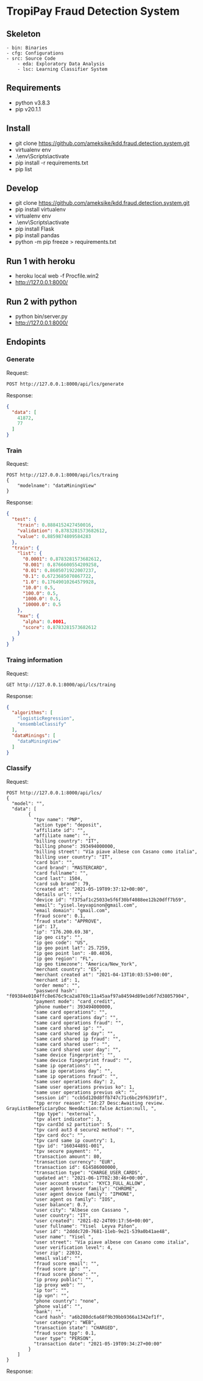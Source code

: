 # TropiPay Fraud Detection System 

## Skeleton 

```plain
- bin: Binaries
- cfg: Configurations
- src: Source Code
    - eda: Exploratory Data Analysis
    - lsc: Learning Classifier System
```

## Requirements 
- python v3.8.3
- pip v20.1.1

## Install
- git clone https://github.com/ameksike/kdd.fraud.detection.system.git
- virtualenv env
- .\env\Scripts\activate
- pip install -r requirements.txt
- pip list

## Develop
- git clone https://github.com/ameksike/kdd.fraud.detection.system.git
- pip install virtualenv
- virtualenv env
- .\env\Scripts\activate
- pip install Flask
- pip install pandas
- python -m pip freeze > requirements.txt

## Run 1 with heroku
- heroku local web -f Procfile.win2
- http://127.0.0.1:8000/

## Run 2 with python
- python bin/server.py 
- http://127.0.0.1:8000/


## Endopints

### Generate 
Request:
```
POST http://127.0.0.1:8000/api/lcs/generate
```
Response:
```json
{
  "data": [
    41872,
    77
  ]
}
```

### Train
Request:
```
POST http://127.0.0.1:8000/api/lcs/traing
{
    "modelname": "dataMiningView"
}
```
Response:
```json
{
  "test": {
    "train": 0.8884152427450016,
    "validation": 0.8783281573682612,
    "value": 0.8859874809584283
  },
  "train": {
    "list": {
      "0.0001": 0.8783281573682612,
      "0.001": 0.8766600554209258,
      "0.01": 0.8605071922007237,
      "0.1": 0.6723685070867722,
      "1.0": 0.17649010264579928,
      "10.0": 0.5,
      "100.0": 0.5,
      "1000.0": 0.5,
      "10000.0": 0.5
    },
    "max": {
      "alpha": 0.0001,
      "score": 0.8783281573682612
    }
  }
}
```

### Traing information
Request:
```
GET http://127.0.0.1:8000/api/lcs/traing
```
Response:
```json
{
  "algorithms": [
    "logisticRegression", 
    "ensembleClassify"
  ], 
  "dataMinings": [
    "dataMiningView"
  ]
}
```

### Classify
Request:
```
POST http://127.0.0.1:8000/api/lcs/
{
  "model": "",
  "data": [
        {
          "tpv name": "PNP",
          "action type": "deposit",
          "affiliate id": "",
          "affiliate name": "",
          "billing country": "IT",
          "billing phone": 393494000000,
          "billing street": "Vía piave albese con Casano como italia",
          "billing user country": "IT",
          "card bin": "",
          "card brand": "MASTERCARD",
          "card fullname": "",
          "card last": 1504,
          "card sub brand": 79,
          "created at": "2021-05-19T09:37:12+00:00",
          "details url": "",
          "device id": "f375af1c25033e5f6f30bf4088ee12b20dff7b59",
          "email": "yisel.leyvapinon@gmail.com",
          "email domain": "gmail.com",
          "fraud score": 0.1,
          "fraud state": "APPROVE",
          "id": 17,
          "ip": "176.200.69.38",
          "ip geo city": "",
          "ip geo code": "US",
          "ip geo point lat": 25.7259,
          "ip geo point lon": -80.4036,
          "ip geo region": "FL",
          "ip geo timezone": "America/New_York",
          "merchant country": "ES",
          "merchant created at": "2021-04-13T10:03:53+00:00",
          "merchant id": 1,
          "order memo": "",
          "password hash": "f09384e0104ffc8e676c9ca2a8769c11a45aaf97a84594d89e1d6f7d38057904",
          "payment mode": "card_credit",
          "phone number": 393494000000,
          "same card operations": "",
          "same card operations day": "",
          "same card operations fraud": "",
          "same card shared ip": "",
          "same card shared ip day": "",
          "same card shared ip fraud": "",
          "same card shared user": "",
          "same card shared user day": "",
          "same device fingerprint": "",
          "same device fingerprint fraud": "",
          "same ip operations": "",
          "same ip operations day": "",
          "same ip operations fraud": "",
          "same user operations day": 2,
          "same user operations previus ko": 1,
          "same user operations previus ok": "",
          "session id": "ccb5d120d8ffb747c71c6bc29f639f1f",
          "tpp error reason": "Id:27 Desc:Awaiting review. GrayListBeneficiaryDoc NeedAction:false Action:null, ",
          "tpp type": "external",
          "tpv alert indicator": 3,
          "tpv card3d s2 partition": 5,
          "tpv card aut3 d secure2 method": "",
          "tpv card dcc": "",
          "tpv card same ip country": 1,
          "tpv id": "160344891-001",
          "tpv secure payment": "",
          "transaction amount": 80,
          "transaction currency": "EUR",
          "transaction id": 614586000000,
          "transaction type": "CHARGE_USER_CARDS",
          "updated at": "2021-06-17T02:30:46+00:00",
          "user account status": "KYC3_FULL_ALLOW",
          "user agent browser family": "CHROME",
          "user agent device family": "IPHONE",
          "user agent os family": "IOS",
          "user balance": 0.7,
          "user city": "Albese con Cassano ",
          "user country": "IT",
          "user created": "2021-02-24T09:17:56+00:00",
          "user fullname": "Yisel  Leyva Piñon",
          "user id": "2dddc720-7681-11eb-9e21-539a0b41ae48",
          "user name": "Yisel ",
          "user street": "Vía piave albese con Casano como italia",
          "user verification level": 4,
          "user zip": 22032,
          "email valid": "",
          "fraud score email": "",
          "fraud score ip": "",
          "fraud score phone": "",
          "ip proxy public": "",
          "ip proxy web": "",
          "ip tor": "",
          "ip vpn": "",
          "phone country": "none",
          "phone valid": "",
          "bank": "",
          "card hash": "a6b280dc6a68f9b39bb9366a1342ef1f",
          "user category": "WEB",
          "transaction state": "CHARGED",
          "fraud score tpp": 0.1,
          "user type": "PERSON",
          "transaction date": "2021-05-19T09:34:27+00:00"
        }
    ]
}

```
Response:
```json

```